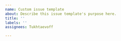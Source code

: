 ```yaml
---
name: Custom issue template
about: Describe this issue template's purpose here.
title: ''
labels: ''
assignees: Tukhtaevoff

---
```



